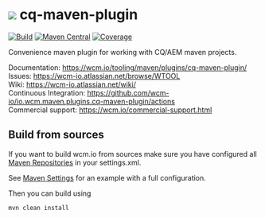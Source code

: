 <img src="https://wcm.io/images/favicon-16@2x.png"/> cq-maven-plugin
======
[![Build](https://github.com/wcm-io/io.wcm.maven.plugins.cq-maven-plugin/workflows/Build/badge.svg?branch=develop)](https://github.com/wcm-io/io.wcm.maven.plugins.cq-maven-plugin/actions?query=workflow%3ABuild+branch%3Adevelop)
[![Maven Central](https://maven-badges.herokuapp.com/maven-central/io.wcm.maven.plugins/cq-maven-plugin/badge.svg)](https://maven-badges.herokuapp.com/maven-central/io.wcm.maven.plugins/cq-maven-plugin)
[![Coverage](https://sonarcloud.io/api/project_badges/measure?project=wcm-io_io.wcm.maven.plugins.cq-maven-plugin&metric=coverage)](https://sonarcloud.io/summary/new_code?id=wcm-io_io.wcm.maven.plugins.cq-maven-plugin)

Convenience maven plugin for working with CQ/AEM maven projects.

Documentation: https://wcm.io/tooling/maven/plugins/cq-maven-plugin/<br/>
Issues: https://wcm-io.atlassian.net/browse/WTOOL<br/>
Wiki: https://wcm-io.atlassian.net/wiki/<br/>
Continuous Integration: https://github.com/wcm-io/io.wcm.maven.plugins.cq-maven-plugin/actions<br/>
Commercial support: https://wcm.io/commercial-support.html


## Build from sources

If you want to build wcm.io from sources make sure you have configured all [Maven Repositories](https://wcm.io/maven.html) in your settings.xml.

See [Maven Settings](https://github.com/wcm-io/io.wcm.maven.plugins.cq-maven-plugin/blob/develop/.maven-settings.xml) for an example with a full configuration.

Then you can build using

```
mvn clean install
```
